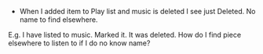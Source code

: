 

- When I added item to Play list and music is deleted I see just Deleted. No name to find elsewhere. 

E.g. I have listed to music. Marked it. It was deleted. How do I find piece elsewhere to listen to if I do no know name?